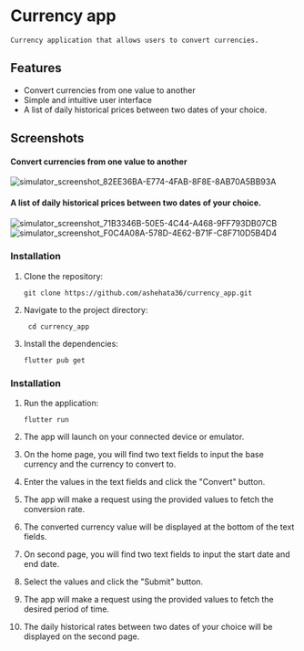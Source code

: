 # Currency app
    Currency application that allows users to convert currencies.

## Features

- Convert currencies from one value to another
- Simple and intuitive user interface
- A list of daily historical prices between two dates of your choice.

## Screenshots
#### Convert currencies from one value to another
![simulator_screenshot_82EE36BA-E774-4FAB-8F8E-8AB70A5BB93A](https://github.com/ashehata36/currency_app/assets/86250858/252494f9-7309-4210-b86e-0c19bfc3acb5)

#### A list of daily historical prices between two dates of your choice.

![simulator_screenshot_71B3346B-50E5-4C44-A468-9FF793DB07CB](https://github.com/ashehata36/currency_app/assets/86250858/07459054-8878-4853-ac70-9874e59baac4)
![simulator_screenshot_F0C4A08A-578D-4E62-B71F-C8F710D5B4D4](https://github.com/ashehata36/currency_app/assets/86250858/89ab7ef2-a5d9-44f8-b511-8327334891ed)

### Installation

1. Clone the repository:

   ```shell
   git clone https://github.com/ashehata36/currency_app.git

2. Navigate to the project directory:
   ```shell
    cd currency_app
3. Install the dependencies:
    ```shell
    flutter pub get
### Installation

1. Run the application:
    ```shell
    flutter run

2. The app will launch on your connected device or emulator.

3. On the home page, you will find two text fields to input the base currency and the currency to convert to.

4. Enter the values in the text fields and click the "Convert" button.

5. The app will make a request using the provided values to fetch the conversion rate.

6. The converted currency value will be displayed at the bottom of the text fields.

7. On second page, you will find two text fields to input the start date and end date.

8. Select the values and click the "Submit" button.

9. The app will make a request using the provided values to fetch the desired period of time.

10. The daily historical rates between two dates of your choice will be displayed on the second page.
